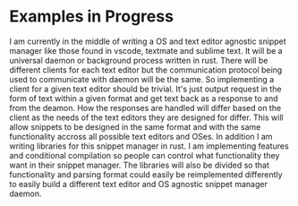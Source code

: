 # Examples in Progress

I am currently in the middle of writing a OS and text editor agnostic snippet manager like those found in vscode, textmate and sublime text. It will be a universal daemon or background process written in rust. There will be different clients for each text editor but the communication protocol being used to communicate with daemon will be the same. So implementing a client for a given text editor should be trivial. It's just output request in the form of text within a given format and get text back as a response to and from the deamon. How the responses are handled will differ based on the client as the needs of the text editors they are designed for differ. This will allow snippets to be designed in the same format and with the same functionality accross all possible text editors and OSes. In addition I am writing libraries for this snippet manager in rust. I am implementing features and conditional compilation so people can control what functionality they want in their snippet manager. The libraries will also be divided so that functionality and parsing format could easily be reimplemented differently to easily build a different text editor and OS agnostic snippet manager daemon.
